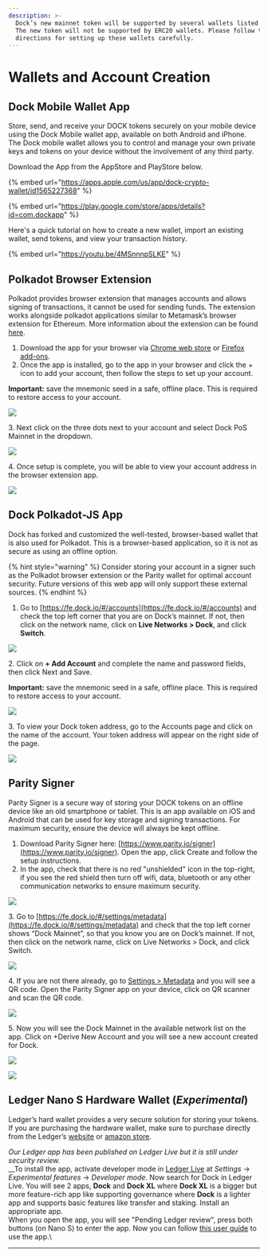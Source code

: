 ```yaml
---
description: >-
  Dock’s new mainnet token will be supported by several wallets listed below.
  The new token will not be supported by ERC20 wallets. Please follow the
  directions for setting up these wallets carefully.
---
```


# Wallets and Account Creation

## Dock Mobile Wallet App

Store, send, and receive your DOCK tokens securely on your mobile device using the Dock Mobile wallet app, available on both Android and iPhone. The Dock mobile wallet allows you to control and manage your own private keys and tokens on your device without the involvement of any third party.&#x20;

Download the App from the AppStore and PlayStore below.

{% embed url="https://apps.apple.com/us/app/dock-crypto-wallet/id1565227368" %}

{% embed url="https://play.google.com/store/apps/details?id=com.dockapp" %}

Here's a quick tutorial on how to create a new wallet, import an existing wallet, send tokens, and view your transaction history.

{% embed url="https://youtu.be/4MSnnnpSLKE" %}

## Polkadot Browser Extension

Polkadot provides browser extension that manages accounts and allows signing of transactions, it cannot be used for sending funds. The extension works alongside polkadot applications similar to Metamask’s browser extension for Ethereum. More information about the extension can be found [here](https://github.com/polkadot-js/extension).

1. Download the app for your browser via [Chrome web store](https://chrome.google.com/webstore/detail/polkadot%7Bjs%7D-extension/mopnmbcafieddcagagdcbnhejhlodfdd) or [Firefox add-ons](https://addons.mozilla.org/en-US/firefox/addon/polkadot-js-extension/).
2. Once the app is installed, go to the app in your browser and click the + icon to add your account, then follow the steps to set up your account.

**Important:** save the mnemonic seed in a safe, offline place. This is required to restore access to your account.

![](../../.gitbook/assets/8.png)

3\. Next click on the three dots next to your account and select Dock PoS Mainnet in the dropdown.

![](<../../.gitbook/assets/extension (2).png>)



4\. Once setup is complete, you will be able to view your account address in the browser extension app.

![](<../../.gitbook/assets/2021-08-17\_14-39-34 (1).png>)

## Dock Polkadot-JS App

Dock has forked and customized the well-tested, browser-based wallet that is also used for Polkadot. This is a browser-based application, so it is not as secure as using an offline option.

{% hint style="warning" %}
Consider storing your account in a signer such as the Polkadot browser extension or the Parity wallet for optimal account security. Future versions of this web app will only support these external sources.
{% endhint %}

1. Go to [https://fe.dock.io/#/accounts](https://fe.dock.io/#/accounts) and check the top left corner that you are on Dock’s mainnet. If not, then click on the network name, click on **Live Networks > Dock**, and click **Switch**.&#x20;

![](../../.gitbook/assets/1.png)

2\. Click on **+ Add Account** and complete the name and password fields, then click Next and Save.&#x20;

**Important:** save the mnemonic seed in a safe, offline place. This is required to restore access to your account.

![](../../.gitbook/assets/2.png)

3\. To view your Dock token address, go to the Accounts page and click on the name of the account. Your token address will appear on the right side of the page.

![](<../../.gitbook/assets/3 (1).png>)

## Parity Signer

Parity Signer is a secure way of storing your DOCK tokens on an offline device like an old smartphone or tablet. This is an app available on iOS and Android that can be used for key storage and signing transactions. For maximum security, ensure the device will always be kept offline.

1. Download Parity Signer here: [https://www.parity.io/signer](https://www.parity.io/signer). Open the app, click Create and follow the setup instructions.
2. In the app, check that there is no red "unshielded" icon in the top-right, if you see the red shield then turn off wifi, data, bluetooth or any other communication networks to ensure maximum security.

![](../../.gitbook/assets/4.png)

3\. Go to [https://fe.dock.io/#/settings/metadata](https://fe.dock.io/#/settings/metadata) and check that the top left corner shows “Dock Mainnet”, so that you know you are on Dock’s mainnet. If not, then click on the network name, click on Live Networks > Dock, and click Switch.&#x20;

![](../../.gitbook/assets/5.png)

4\. If you are not there already, go to [Settings > Metadata](https://fe.dock.io/?rpc=wss%3A%2F%2Fmainnet-node.dock.io#/settings/metadata) and you will see a QR code. Open the Parity Signer app on your device, click on QR scanner and scan the QR code.&#x20;

![](../../.gitbook/assets/6.png)

5\. Now you will see the Dock Mainnet in the available network list on the app. Click on +Derive New Account and you will see a new account created for Dock.

![](../../.gitbook/assets/7.png)



![](../../.gitbook/assets/9.png)

## Ledger Nano S Hardware Wallet (_Experimental_)

Ledger’s hard wallet provides a very secure solution for storing your tokens. If you are purchasing the hardware wallet, make sure to purchase directly from the Ledger’s [website](https://shop.ledger.com/products/ledger-nano-s) or [amazon store](https://smile.amazon.com/Ledger-Nano-Hardware-Bitcoin-Ethereum/dp/B07FY5R77T/).

_Our Ledger app has been published on Ledger Live but it is still under security review._ \
__To install the app, activate developer mode in [Ledger Live](https://www.ledger.com/ledger-live) at  _Settings_ -> _Experimental features_ -> _Developer mode_. Now search for  Dock in Ledger Live. You will see 2 apps, **Dock** and **Dock XL** where **Dock XL** is a bigger but more feature-rich app like supporting governance where **Dock** is a lighter app and supports basic features like transfer and staking. Install an appropriate app.\
When you open the app, you will see "Pending Ledger review", press both buttons (on Nano S) to enter the app. Now you can follow [this user guide](https://github.com/lovesh/ledger-polkadot/blob/dock-pos/docs/User%20guide.md) to use the app. \
****
